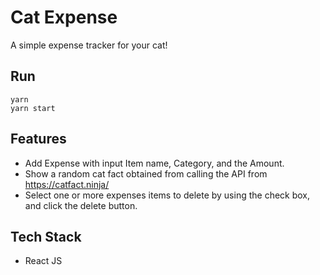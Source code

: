 # Cat Expense

A simple expense tracker for your cat!

## Run
```
yarn
yarn start
```

## Features
- Add Expense with input Item name, Category, and the Amount.
- Show a random cat fact obtained from calling the API from https://catfact.ninja/
- Select one or more expenses items to delete by using the check box, and click the delete button.

## Tech Stack
- React JS
